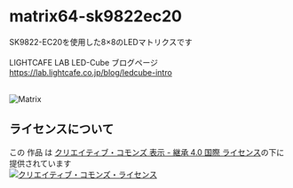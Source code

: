 # matrix64-sk9822ec20
 SK9822-EC20を使用した8×8のLEDマトリクスです<br><br>
LIGHTCAFE LAB LED-Cube ブログページ<br>
https://lab.lightcafe.co.jp/blog/ledcube-intro<br><br>

![Matrix](image/matrix64thumbnail.png)
<br>
## ライセンスについて
この 作品 は <a rel="license" href="https://creativecommons.org/licenses/by-sa/4.0/deed.ja">クリエイティブ・コモンズ 表示 - 継承 4.0 国際 ライセンス</a>の下に提供されています<br>
<a rel="license" href="https://creativecommons.org/licenses/by-sa/4.0/deed.ja"><img alt="クリエイティブ・コモンズ・ライセンス" style="border-width:0" src="https://i.creativecommons.org/l/by-sa/4.0/88x31.png" /></a><br />